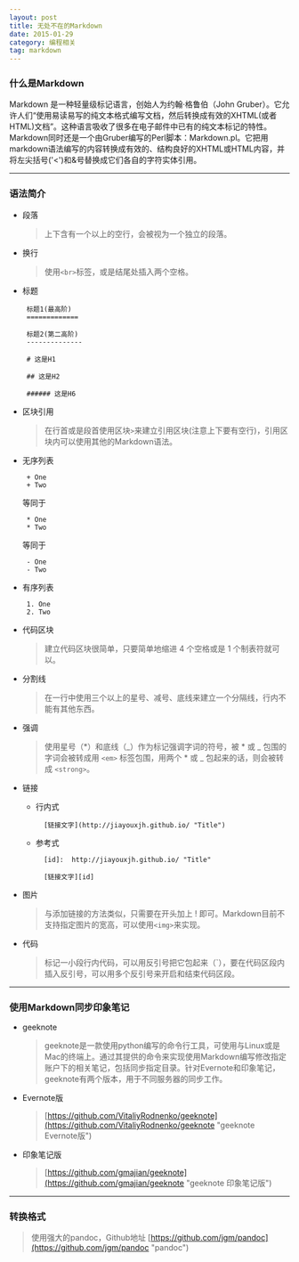 ```yaml
---
layout: post
title: 无处不在的Markdown
date: 2015-01-29
category: 编程相关
tag: markdown
---
```


### 什么是Markdown

Markdown 是一种轻量级标记语言，创始人为约翰·格鲁伯（John Gruber）。它允许人们“使用易读易写的纯文本格式编写文档，然后转换成有效的XHTML(或者HTML)文档”。这种语言吸收了很多在电子邮件中已有的纯文本标记的特性。Markdown同时还是一个由Gruber编写的Perl脚本：Markdown.pl。它把用markdown语法编写的内容转换成有效的、结构良好的XHTML或HTML内容，并将左尖括号('<')和&号替换成它们各自的字符实体引用。

---

### 语法简介

 + 段落

    > 上下含有一个以上的空行，会被视为一个独立的段落。

 + 换行

    > 使用`<br>`标签，或是结尾处插入两个空格。

 + 标题

        标题1(最高阶)
        =============

        标题2(第二高阶)
        --------------

        # 这是H1

        ## 这是H2

        ###### 这是H6

<!-- more -->

 + 区块引用

     > 在行首或是段首使用区块`>`来建立引用区块(注意上下要有空行)，引用区块内可以使用其他的Markdown语法。

 + 无序列表

        + One
        + Two

    等同于

        * One
        * Two

    等同于

        - One
        - Two

 + 有序列表

        1. One
        2. Two

 + 代码区块

     > 建立代码区块很简单，只要简单地缩进 4 个空格或是 1 个制表符就可以。

 + 分割线

    > 在一行中使用三个以上的星号、减号、底线来建立一个分隔线，行内不能有其他东西。

 + 强调
    > 使用星号（*）和底线（_）作为标记强调字词的符号，被 * 或 _ 包围的字词会被转成用 `<em>` 标签包围，用两个 * 或 _ 包起来的话，则会被转成 `<strong>`。

 + 链接

    + 行内式

            [链接文字](http://jiayouxjh.github.io/ "Title")

    + 参考式

            [id]:  http://jiayouxjh.github.io/ "Title"

            [链接文字][id]

 + 图片

    > 与添加链接的方法类似，只需要在开头加上 \! 即可。Markdown目前不支持指定图片的宽高，可以使用`<img>`来实现。

 + 代码

    > 标记一小段行内代码，可以用反引号把它包起来（\`），要在代码区段内插入反引号，可以用多个反引号来开启和结束代码区段。

---

### 使用Markdown同步印象笔记

 + geeknote

    > geeknote是一款使用python编写的命令行工具，可使用与Linux或是Mac的终端上。通过其提供的命令来实现使用Markdown编写修改指定账户下的相关笔记，包括同步指定目录。针对Evernote和印象笔记，geeknote有两个版本，用于不同服务器的同步工作。

 + Evernote版

    > [https://github.com/VitaliyRodnenko/geeknote](https://github.com/VitaliyRodnenko/geeknote "geeknote Evernote版")

 + 印象笔记版

    > [https://github.com/gmajian/geeknote](https://github.com/gmajian/geeknote "geeknote 印象笔记版")

---

### 转换格式

> 使用强大的pandoc，Github地址 [https://github.com/jgm/pandoc](https://github.com/jgm/pandoc "pandoc")

